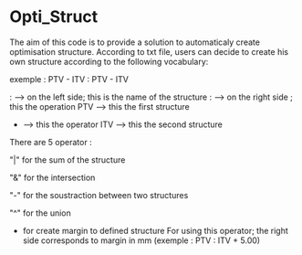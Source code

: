 # Opti_Struct

The aim of this code is to provide a solution to automaticaly create optimisation structure. According to txt file, users can decide to create his own structure according to the following vocabulary:

exemple : PTV - ITV : PTV - ITV

: --> on the left side; this is the name of the structure
: --> on the right side ; this the operation
PTV --> this the first structure
- --> this the operator
ITV --> this the second structure

There are 5 operator :

"|" for the sum of the structure

"&" for the intersection

"-" for the soustraction between two structures

"^" for the union

+ for create margin to defined structure
    For using this operator; the right side corresponds to margin in mm (exemple : PTV : ITV + 5.00)
